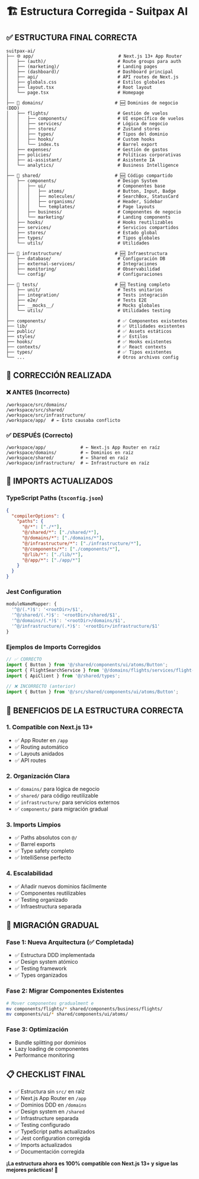 # 🏗️ Estructura Corregida - Suitpax AI

## ✅ **ESTRUCTURA FINAL CORRECTA**

```
suitpax-ai/
├── 🌐 app/                                # Next.js 13+ App Router
│   ├── (auth)/                           # Route groups para auth
│   ├── (marketing)/                      # Landing pages
│   ├── (dashboard)/                      # Dashboard principal
│   ├── api/                              # API routes de Next.js
│   ├── globals.css                       # Estilos globales
│   ├── layout.tsx                        # Root layout
│   └── page.tsx                          # Homepage
│
├── 🏢 domains/                           # 🆕 Dominios de negocio (DDD)
│   ├── flights/                          # Gestión de vuelos
│   │   ├── components/                   # UI específico de vuelos
│   │   ├── services/                     # Lógica de negocio
│   │   ├── stores/                       # Zustand stores
│   │   ├── types/                        # Tipos del dominio
│   │   ├── hooks/                        # Custom hooks
│   │   └── index.ts                      # Barrel export
│   ├── expenses/                         # Gestión de gastos
│   ├── policies/                         # Políticas corporativas
│   ├── ai-assistant/                     # Asistente IA
│   └── analytics/                        # Business Intelligence
│
├── 🎨 shared/                            # 🆕 Código compartido
│   ├── components/                       # Design System
│   │   ├── ui/                           # Componentes base
│   │   │   ├── atoms/                    # Button, Input, Badge
│   │   │   ├── molecules/                # SearchBox, StatusCard
│   │   │   ├── organisms/                # Header, Sidebar
│   │   │   └── templates/                # Page layouts
│   │   ├── business/                     # Componentes de negocio
│   │   └── marketing/                    # Landing components
│   ├── hooks/                            # Hooks reutilizables
│   ├── services/                         # Servicios compartidos
│   ├── stores/                           # Estado global
│   ├── types/                            # Tipos globales
│   └── utils/                            # Utilidades
│
├── 🔧 infrastructure/                    # 🆕 Infraestructura
│   ├── database/                         # Configuración DB
│   ├── external-services/                # Integraciones
│   ├── monitoring/                       # Observabilidad
│   └── config/                           # Configuraciones
│
├── 🧪 tests/                             # 🆕 Testing completo
│   ├── unit/                             # Tests unitarios
│   ├── integration/                      # Tests integración
│   ├── e2e/                              # Tests E2E
│   ├── __mocks__/                        # Mocks globales
│   └── utils/                            # Utilidades testing
│
├── components/                           # ✅ Componentes existentes
├── lib/                                  # ✅ Utilidades existentes
├── public/                               # ✅ Assets estáticos
├── styles/                               # ✅ Estilos
├── hooks/                                # ✅ Hooks existentes
├── contexts/                             # ✅ React contexts
├── types/                                # ✅ Tipos existentes
└── ...                                   # Otros archivos config
```

## 🔧 **CORRECCIÓN REALIZADA**

### ❌ **ANTES (Incorrecto)**
```
/workspace/src/domains/
/workspace/src/shared/
/workspace/src/infrastructure/
/workspace/app/  # ← Esto causaba conflicto
```

### ✅ **DESPUÉS (Correcto)**
```
/workspace/app/             # ← Next.js App Router en raíz
/workspace/domains/         # ← Dominios en raíz
/workspace/shared/          # ← Shared en raíz  
/workspace/infrastructure/  # ← Infrastructure en raíz
```

## 📝 **IMPORTS ACTUALIZADOS**

### TypeScript Paths (`tsconfig.json`)
```json
{
  "compilerOptions": {
    "paths": {
      "@/*": ["./*"],
      "@/shared/*": ["./shared/*"],
      "@/domains/*": ["./domains/*"],
      "@/infrastructure/*": ["./infrastructure/*"],
      "@/components/*": ["./components/*"],
      "@/lib/*": ["./lib/*"],
      "@/app/*": ["./app/*"]
    }
  }
}
```

### Jest Configuration
```javascript
moduleNameMapper: {
  '^@/(.*)$': '<rootDir>/$1',
  '^@/shared/(.*)$': '<rootDir>/shared/$1',
  '^@/domains/(.*)$': '<rootDir>/domains/$1',
  '^@/infrastructure/(.*)$': '<rootDir>/infrastructure/$1'
}
```

### Ejemplos de Imports Corregidos
```typescript
// ✅ CORRECTO
import { Button } from '@/shared/components/ui/atoms/Button';
import { FlightSearchService } from '@/domains/flights/services/flight-search.service';
import { ApiClient } from '@/shared/types';

// ❌ INCORRECTO (anterior)
import { Button } from '@/src/shared/components/ui/atoms/Button';
```

## 🎯 **BENEFICIOS DE LA ESTRUCTURA CORRECTA**

### 1. **Compatible con Next.js 13+**
- ✅ App Router en `/app`
- ✅ Routing automático 
- ✅ Layouts anidados
- ✅ API routes

### 2. **Organización Clara**
- ✅ `domains/` para lógica de negocio
- ✅ `shared/` para código reutilizable
- ✅ `infrastructure/` para servicios externos
- ✅ `components/` para migración gradual

### 3. **Imports Limpios**
- ✅ Paths absolutos con `@/`
- ✅ Barrel exports
- ✅ Type safety completo
- ✅ IntelliSense perfecto

### 4. **Escalabilidad**
- ✅ Añadir nuevos dominios fácilmente
- ✅ Componentes reutilizables
- ✅ Testing organizado
- ✅ Infraestructura separada

## 🚀 **MIGRACIÓN GRADUAL**

### Fase 1: Nueva Arquitectura (✅ Completada)
- ✅ Estructura DDD implementada
- ✅ Design system atómico
- ✅ Testing framework
- ✅ Types organizados

### Fase 2: Migrar Componentes Existentes
```bash
# Mover componentes gradualment e
mv components/flights/* shared/components/business/flights/
mv components/ui/* shared/components/ui/atoms/
```

### Fase 3: Optimización
- Bundle splitting por dominios
- Lazy loading de componentes
- Performance monitoring

## 📋 **CHECKLIST FINAL**

- ✅ Estructura sin `src/` en raíz
- ✅ Next.js App Router en `/app`
- ✅ Dominios DDD en `/domains`
- ✅ Design system en `/shared`
- ✅ Infrastructure separada
- ✅ Testing configurado
- ✅ TypeScript paths actualizados
- ✅ Jest configuration corregida
- ✅ Imports actualizados
- ✅ Documentación corregida

**¡La estructura ahora es 100% compatible con Next.js 13+ y sigue las mejores prácticas! 🎉**